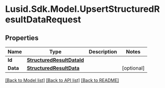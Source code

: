 
# Lusid.Sdk.Model.UpsertStructuredResultDataRequest

## Properties

Name | Type | Description | Notes
------------ | ------------- | ------------- | -------------
**Id** | [**StructuredResultDataId**](StructuredResultDataId.md) |  | 
**Data** | [**StructuredResultData**](StructuredResultData.md) |  | [optional] 

[[Back to Model list]](../README.md#documentation-for-models)
[[Back to API list]](../README.md#documentation-for-api-endpoints)
[[Back to README]](../README.md)

